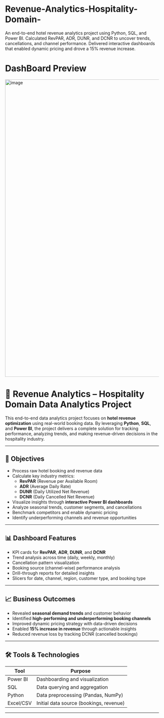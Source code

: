# Revenue-Analytics-Hospitality-Domain-
An end-to-end hotel revenue analytics project using Python, SQL, and Power BI. Calculated RevPAR, ADR, DUNR, and DCNR to uncover trends, cancellations, and channel performance. Delivered interactive dashboards that enabled dynamic pricing and drove a 15% revenue increase.
# DashBoard Preview    
<img width="1918" height="971" alt="image" src="https://github.com/user-attachments/assets/67ba8ab4-be51-4222-be26-4f32bacabb20" />


# 🏨 Revenue Analytics – Hospitality Domain Data Analytics Project

This end-to-end data analytics project focuses on **hotel revenue optimization** using real-world booking data. By leveraging **Python**, **SQL**, and **Power BI**, the project delivers a complete solution for tracking performance, analyzing trends, and making revenue-driven decisions in the hospitality industry.

---

## 🎯 Objectives

- Process raw hotel booking and revenue data
- Calculate key industry metrics:
  - **RevPAR** (Revenue per Available Room)
  - **ADR** (Average Daily Rate)
  - **DUNR** (Daily Utilized Net Revenue)
  - **DCNR** (Daily Cancelled Net Revenue)
- Visualize insights through **interactive Power BI dashboards**
- Analyze seasonal trends, customer segments, and cancellations
- Benchmark competitors and enable dynamic pricing
- Identify underperforming channels and revenue opportunities

---

## 📊 Dashboard Features

- KPI cards for **RevPAR**, **ADR**, **DUNR**, and **DCNR**
- Trend analysis across time (daily, weekly, monthly)
- Cancellation pattern visualization
- Booking source (channel-wise) performance analysis
- Drill-through reports for detailed insights
- Slicers for date, channel, region, customer type, and booking type

---

## 📈 Business Outcomes

- Revealed **seasonal demand trends** and customer behavior
- Identified **high-performing and underperforming booking channels**
- Improved dynamic pricing strategy with data-driven decisions
- Enabled **15% increase in revenue** through actionable insights
- Reduced revenue loss by tracking DCNR (cancelled bookings)

---

## 🛠️ Tools & Technologies

| Tool       | Purpose                                      |
|------------|----------------------------------------------|
| Power BI   | Dashboarding and visualization               |
| SQL        | Data querying and aggregation                |
| Python     | Data preprocessing (Pandas, NumPy)           |
| Excel/CSV  | Initial data source (bookings, revenue)      |

---


